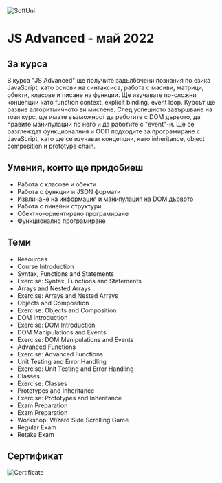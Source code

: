 ![SoftUni](https://camo.githubusercontent.com/42a8354a436ef9f08168b5b971dbc7646ab3abfdf1056db81c3bdd5734b97e9f/68747470733a2f2f6e616b6f762e636f6d2f77702d636f6e74656e742f75706c6f6164732f323031342f30312f536f6674776172652d556e69766572736974792d4c6f676f2d626c75652d686f72697a6f6e74616c2e706e67)
# JS Advanced - май 2022
## За курса
В курса "JS Advanced" ще получите задълбочени познания по езика JavaScript, като основи на синтаксиса, работа с масиви, матрици, обекти, класове и писане на функции. Ще изучавате по-сложни концепции като function context, explicit binding, event loop. Курсът ще развие алгоритмичното ви мислене. След успешното завършване на този курс, ще имате възможност да работите с DOM дървото, да правите манипулации по него и да работите с "event"-и. Ще се разглеждат функционалния и ООП подходите за програмиране с JavaScript, като ще се изучават концепции, като inheritance, object composition и prototype chain.
## Умения, които ще придобиеш
- Работа с класове и обекти
- Работа с функции и JSON формати
- Извличане на информация и манипулация на DOM дървото
- Работа с линейни структури
- Обектно-ориентирано програмиране
- Функционално програмиране
## Теми
- Resources
- Course Introduction
- Syntax, Functions and Statements
- Exercise: Syntax, Functions and Statements
- Arrays and Nested Arrays
- Exercise: Arrays and Nested Arrays
- Objects and Composition
- Exercise: Objects and Composition
- DOM Introduction
- Exercise: DOM Introduction
- DOM Manipulations and Events
- Exercise: DOM Manipulations and Events
- Advanced Functions
- Exercise: Advanced Functions
- Unit Testing and Error Handling
- Exercise: Unit Testing and Error Handling
- Classes
- Exercise: Classes
- Prototypes and Inheritance
- Exercise: Prototypes and Inheritance
- Exam Preparation
- Exam Preparation
- Workshop: Wizard Side Scrolling Game
- Regular Exam
- Retake Exam
## Сертификат
![Certificate](https://softuni.bg/certificates/certificates/converttoimage/136626?code=f103b8fb)
